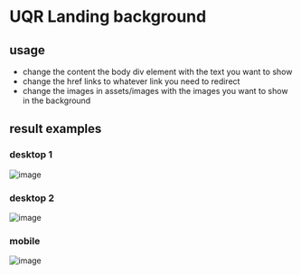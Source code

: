 # UQR Landing background

## usage

* change the content the body div element with the text you want to show
* change the href links to whatever link you need to redirect
* change the images in assets/images with the images you want to show in the background

## result examples

### desktop 1

![image](https://user-images.githubusercontent.com/33734490/163148360-443e2f91-c283-4575-9864-083ec9fa3839.png)


### desktop 2

![image](https://user-images.githubusercontent.com/33734490/163148516-b319cdcd-c96e-46f7-b145-8104860b9fa6.png)


### mobile

![image](https://user-images.githubusercontent.com/33734490/163148473-20af95e0-5bee-4dae-b7a9-b9dafbdce6b4.png)


